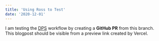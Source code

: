 ```yaml
---
title: 'Using Ross to Test'
date: '2020-12-01'
---
```


I am testing the [DPS](https://nextjs.org/learn/basics/deploying-nextjs-app/platform-details) workflow by creating a
**GitHub PR** from this branch. This blogpost should be visible from a preview link created by Vercel.
